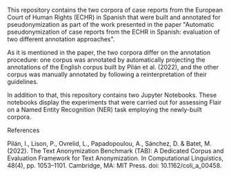 This repository contains the two corpora of case reports from the European Court of Human Rights (ECHR) in Spanish that were built and annotated for pseudonymization as part of the work presented in the paper "Automatic pseudonymization of case reports from the ECHR in Spanish: evaluation of two different annotation approaches".

As it is mentioned in the paper, the two corpora differ on the annotation procedure: one corpus was annotated by automatically projecting the annotations of the English corpus built by Pilán et al. (2022), and the other corpus was manually annotated by following a reinterpretation of their guidelines.

In addition to that, this repository contains two Jupyter Notebooks. These notebooks display the experiments that were carried out for assessing Flair on a Named Entity Recognition (NER) task employing the newly-built corpora.

References

Pilán, I., Lison, P., Ovrelid, L., Papadopoulou, A., Sánchez, D. & Batet, M. (2022). The Text Anonymization Benchmark (TAB): A Dedicated Corpus and Evaluation Framework for Text Anonymization. In Computational Linguistics, 48(4), pp. 1053–1101. Cambridge, MA: MIT Press. doi: 10.1162/coli_a_00458.
